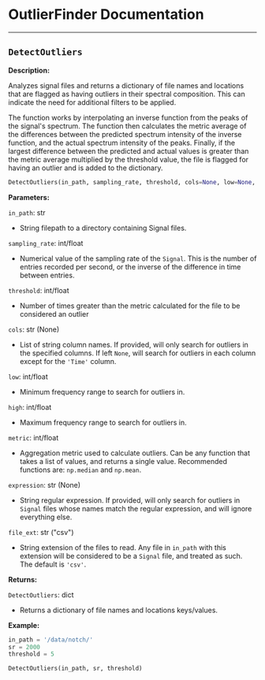 # OutlierFinder Documentation

---

## `DetectOutliers`

**Description:**

Analyzes signal files and returns a dictionary of file names and locations that are flagged as having outliers in their spectral composition. This can indicate the need for additional filters to be applied.

The function works by interpolating an inverse function from the peaks of the signal's spectrum. The function then calculates the metric average of the differences between the predicted spectrum intensity of the inverse function, and the actual spectrum intensity of the peaks. Finally, if the largest difference between the predicted and actual values is greater than the metric average multiplied by the threshold value, the file is flagged for having an outlier and is added to the dictionary.

```python
DetectOutliers(in_path, sampling_rate, threshold, cols=None, low=None, high=None, metirc=np.median, expression=None, file_ext='csv')
```

**Parameters:**

`in_path`: str
- String filepath to a directory containing Signal files.

`sampling_rate`: int/float
- Numerical value of the sampling rate of the `Signal`. This is the number of entries recorded per second, or the inverse of the difference in time between entries.

`threshold`: int/float
- Number of times greater than the metric calculated for the file to be considered an outlier

`cols`: str (None)
- List of string column names. If provided, will only search for outliers in the specified columns. If left `None`, will search for outliers in each column except for the `'Time'` column.

`low`: int/float
- Minimum frequency range to search for outliers in.

`high`: int/float
- Maximum frequency range to search for outliers in.

`metric`: int/float
- Aggregation metric used to calculate outliers. Can be any function that takes a list of values, and returns a single value. Recommended functions are: `np.median` and `np.mean`.

`expression`: str (None)
- String regular expression. If provided, will only search for outliers in `Signal` files whose names match the regular expression, and will ignore everything else.

`file_ext`: str ("csv")
- String extension of the files to read. Any file in `in_path` with this extension will be considered to be a `Signal` file, and treated as such. The default is `'csv'`.

**Returns:**

`DetectOutliers`: dict
- Returns a dictionary of file names and locations keys/values.

**Example:**

```python
in_path = '/data/notch/'
sr = 2000
threshold = 5

DetectOutliers(in_path, sr, threshold)
```